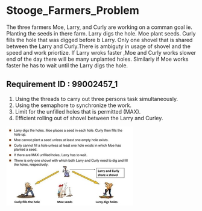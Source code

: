 # Stooge_Farmers_Problem

The three farmers Moe, Larry, and Curly are working on a comman goal ie. Planting the seeds in there farm. Larry digs the hole. Moe  plant seeds. Curly fills the hole that was digged before b Larry. Only one shovel that is shared between the Larry and Curly.There is ambiguty in usage of shovel and the speed and work priortize. If Larry wroks faster ,Moe and Curly works slower end of the day there will be many unplanted holes. Similarly if Moe works faster he has to wait until the Larry digs the hole.

## Requirement ID : 99002457_1

1. Using the threads to carry out three persons task simultaneously.
2. Using the semaphore to synchronize the work.
3. Limit for the unfilled holes that is permitted (MAX).
4. Efficient rolling out of shovel between the Larry and Curley.


![alt text](https://github.com/99002457/Mini_Project-Stooge_Farmers_Problem/blob/main/1_Requirements/image.jpg)

